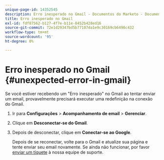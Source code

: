 ```yaml
---
unique-page-id: 14352545
description: Erro inesperado no Gmail - Documentos do Marketo - Documentação do produto
title: Erro inesperado no Gmail
exl-id: fdf87562-b127-4f7e-b11e-8452b428ed16
source-git-commit: 72e1d29347bd5b77107da1e9c30169cb6490c432
workflow-type: tm+mt
source-wordcount: '95'
ht-degree: 0%

---
```


# Erro inesperado no Gmail {#unexpected-error-in-gmail}

Se você estiver recebendo um &quot;Erro inesperado&quot; no Gmail ao tentar enviar um email, provavelmente precisará executar uma redefinição na conexão do Gmail.

1. Ir para **Configurações** > **Acompanhamento de email** > **Gerenciar**.

1. Clique em **Desconectar-se do Gmail**.

1. Depois de desconectar, clique em **Conectar-se ao Google**.

   Depois de se reconectar, volte para o Gmail e atualize sua página e tente enviar seu email novamente. Se ainda não funcionar, por favor [enviar um tíquete](https://nation.marketo.com/t5/Support/ct-p/Support) à nossa equipe de suporte.
